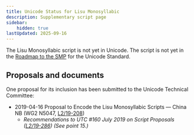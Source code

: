 ```yaml
---
title: Unicode Status for Lisu Monosyllabic
description: Supplementary script page
sidebar:
    hidden: true
lastUpdated: 2025-09-16
---
```


The Lisu Monosyllabic script is not yet in Unicode. The script is not yet in the [Roadmap to the SMP](http://www.unicode.org/roadmaps/smp/) for the Unicode Standard.

## Proposals and documents

One proposal for its inclusion has been submitted to the Unicode Technical Committee:
- 2019-04-16 Proposal to Encode the Lisu Monosyllabic Scripts — China NB (WG2 N5047, [L2/19-208](http://www.unicode.org/cgi-bin/GetMatchingDocs.pl?L2/19-208))
  - _Recommendations to UTC #160 July 2019 on Script Proposals ([L2/19-286](https://www.unicode.org/L2/L2019/19286-script-recs.pdf)) (See point 15.)_
